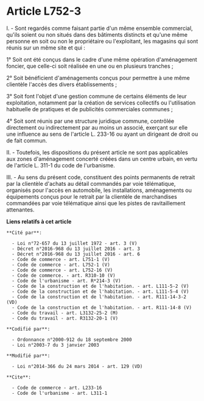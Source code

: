 # Article L752-3

I. - Sont regardés comme faisant partie d'un même ensemble commercial, qu'ils soient ou non situés dans des bâtiments
distincts et qu'une même personne en soit ou non le propriétaire ou l'exploitant, les magasins qui sont réunis sur un même
site et qui : 

1° Soit ont été conçus dans le cadre d'une même opération d'aménagement foncier, que celle-ci soit réalisée en une ou en
plusieurs tranches ; 

2° Soit bénéficient d'aménagements conçus pour permettre à une même clientèle l'accès des divers établissements ; 

3° Soit font l'objet d'une gestion commune de certains éléments de leur exploitation, notamment par la création de services
collectifs ou l'utilisation habituelle de pratiques et de publicités commerciales communes ; 

4° Soit sont réunis par une structure juridique commune, contrôlée directement ou indirectement par au moins un associé,
exerçant sur elle une influence au sens de l'article L. 233-16 ou ayant un dirigeant de droit ou de fait commun. 

II. - Toutefois, les dispositions du présent article ne sont pas applicables aux zones d'aménagement concerté créées dans un
centre urbain, en vertu de l'article L. 311-1 du code de l'urbanisme.

III. - Au sens du présent code, constituent des points permanents de retrait par la clientèle d'achats au détail commandés
par voie télématique, organisés pour l'accès en automobile, les installations, aménagements ou équipements conçus pour le
retrait par la clientèle de marchandises commandées par voie télématique ainsi que les pistes de ravitaillement attenantes.

**Liens relatifs à cet article**

	**Cité par**:

	  - Loi n°72-657 du 13 juillet 1972 - art. 3 (V)
	  - Décret n°2016-968 du 13 juillet 2016 - art. 3
	  - Décret n°2016-968 du 13 juillet 2016 - art. 6
	  - Code de commerce - art. L751-1 (V)
	  - Code de commerce - art. L752-1 (V)
	  - Code de commerce - art. L752-16 (V)
	  - Code de commerce. - art. R310-10 (V)
	  - Code de l'urbanisme - art. R*214-3 (V)
	  - Code de la construction et de l'habitation. - art. L111-5-2 (V)
	  - Code de la construction et de l'habitation. - art. L111-5-4 (V)
	  - Code de la construction et de l'habitation. - art. R111-14-3-2 (VD)
	  - Code de la construction et de l'habitation. - art. R111-14-8 (V)
	  - Code du travail - art. L3132-25-2 (M)
	  - Code du travail - art. R3132-20-1 (V)

	**Codifié par**:

	  - Ordonnance n°2000-912 du 18 septembre 2000
	  - Loi n°2003-7 du 3 janvier 2003

	**Modifié par**:

	  - Loi n°2014-366 du 24 mars 2014 - art. 129 (VD)

	**Cite**:

	  - Code de commerce - art. L233-16
	  - Code de l'urbanisme - art. L311-1

